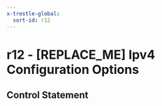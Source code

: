 ```yaml
---
x-trestle-global:
  sort-id: r12
---
```


# r12 - \[REPLACE_ME\] Ipv4 Configuration Options

## Control Statement
